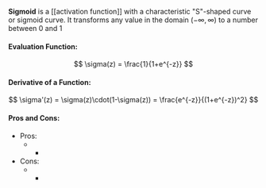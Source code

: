 **Sigmoid** is a [[activation function]] with a characteristic "S"-shaped curve or sigmoid curve. It transforms any value in the domain $(−∞, ∞)$ to a number between 0 and 1


#### Evaluation Function:
$$
\sigma(z) = \frac{1}{1+e^{-z}}
$$

#### Derivative of a Function:
$$
\sigma'(z) = \sigma(z)\cdot(1-\sigma(z)) = \frac{e^{-z}}{(1+e^{-z})^2}
$$

#### Pros and Cons:

* Pros:
	* -
* Cons:
	* -